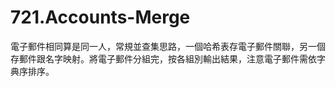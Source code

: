 # 721.Accounts-Merge

電子郵件相同算是同一人，常規並查集思路，一個哈希表存電子郵件關聯，另一個存郵件跟名字映射。將電子郵件分組完，按各組別輸出結果，注意電子郵件需依字典序排序。
